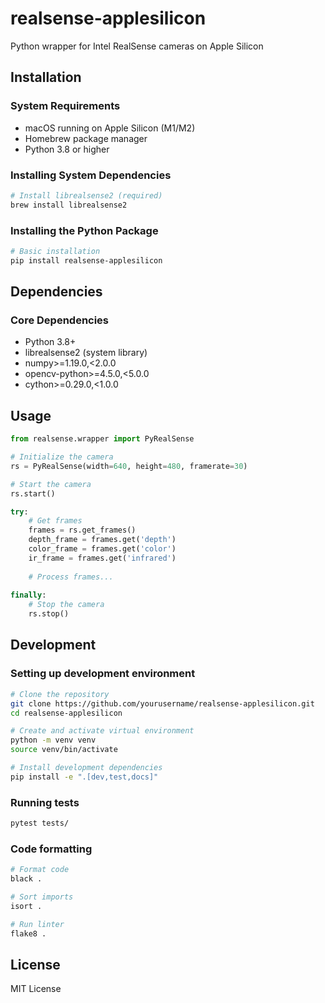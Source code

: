 # realsense-applesilicon

Python wrapper for Intel RealSense cameras on Apple Silicon

## Installation

### System Requirements

- macOS running on Apple Silicon (M1/M2)
- Homebrew package manager
- Python 3.8 or higher

### Installing System Dependencies

```bash
# Install librealsense2 (required)
brew install librealsense2
```

### Installing the Python Package

```bash
# Basic installation
pip install realsense-applesilicon

```

## Dependencies

### Core Dependencies

- Python 3.8+
- librealsense2 (system library)
- numpy>=1.19.0,<2.0.0
- opencv-python>=4.5.0,<5.0.0
- cython>=0.29.0,<1.0.0

## Usage

```python
from realsense.wrapper import PyRealSense

# Initialize the camera
rs = PyRealSense(width=640, height=480, framerate=30)

# Start the camera
rs.start()

try:
    # Get frames
    frames = rs.get_frames()
    depth_frame = frames.get('depth')
    color_frame = frames.get('color')
    ir_frame = frames.get('infrared')
  
    # Process frames...
  
finally:
    # Stop the camera
    rs.stop()
```

## Development

### Setting up development environment

```bash
# Clone the repository
git clone https://github.com/yourusername/realsense-applesilicon.git
cd realsense-applesilicon

# Create and activate virtual environment
python -m venv venv
source venv/bin/activate

# Install development dependencies
pip install -e ".[dev,test,docs]"
```

### Running tests

```bash
pytest tests/
```

### Code formatting

```bash
# Format code
black .

# Sort imports
isort .

# Run linter
flake8 .
```

## License

MIT License
